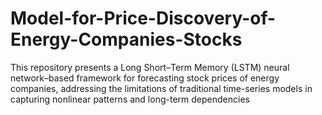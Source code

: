 # Model-for-Price-Discovery-of-Energy-Companies-Stocks
This repository presents a Long Short–Term Memory (LSTM) neural network–based framework for forecasting stock prices of energy companies, addressing the limitations of traditional time-series models in capturing nonlinear patterns and long-term dependencies
